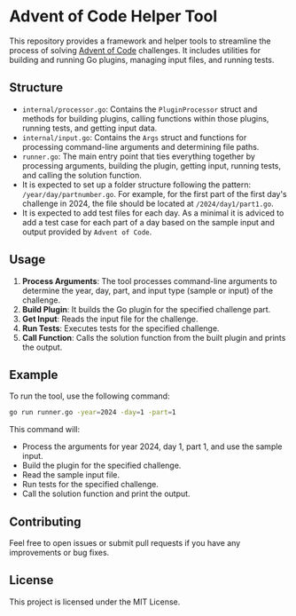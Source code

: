 # Advent of Code Helper Tool

This repository provides a framework and helper tools to streamline the process of solving [Advent of Code](https://adventofcode.com/) challenges. It includes utilities for building and running Go plugins, managing input files, and running tests.

## Structure

- `internal/processor.go`: Contains the `PluginProcessor` struct and methods for building plugins, calling functions within those plugins, running tests, and getting input data.
- `internal/input.go`: Contains the `Args` struct and functions for processing command-line arguments and determining file paths.
- `runner.go`: The main entry point that ties everything together by processing arguments, building the plugin, getting input, running tests, and calling the solution function.
- It is expected to set up a folder structure following the pattern: `/year/day/partnumber.go`. For example, for the first part of the first day's challenge in 2024, the file should be located at `/2024/day1/part1.go`.
- It is expected to add test files for each day. As a minimal it is adviced to add a test case for each part of a day based on the sample input and output provided by `Advent of Code`.

## Usage

1. **Process Arguments**: The tool processes command-line arguments to determine the year, day, part, and input type (sample or input) of the challenge.
2. **Build Plugin**: It builds the Go plugin for the specified challenge part.
3. **Get Input**: Reads the input file for the challenge.
4. **Run Tests**: Executes tests for the specified challenge.
5. **Call Function**: Calls the solution function from the built plugin and prints the output.

## Example

To run the tool, use the following command:

```sh
go run runner.go -year=2024 -day=1 -part=1
```

This command will:
- Process the arguments for year 2024, day 1, part 1, and use the sample input.
- Build the plugin for the specified challenge.
- Read the sample input file.
- Run tests for the specified challenge.
- Call the solution function and print the output.

## Contributing

Feel free to open issues or submit pull requests if you have any improvements or bug fixes.

## License

This project is licensed under the MIT License.